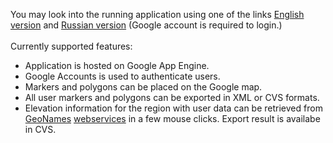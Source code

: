 You may look into the running application using one of the links [English version](http://picasso-map.appspot.com/?locale=en) and [Russian version](http://picasso-map.appspot.com/) (Google account is required to login.)
<br><br>
Currently supported features:<br>
<ul><li>Application is hosted on Google App Engine.<br>
</li><li>Google Accounts is used to authenticate users.<br>
</li><li>Markers and polygons can be placed on the Google map.<br>
</li><li>All user markers and polygons can be exported in XML or CVS formats.<br>
</li><li>Elevation information for the region with user data can be retrieved from <a href='http://www.geonames.org'>GeoNames</a> <a href='http://www.geonames.org/export/web-services.html#srtm3'>webservices</a> in a few mouse clicks. Export result is availabe in CVS.